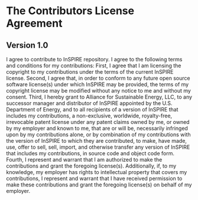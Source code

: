The Contributors License Agreement
==========================================

Version 1.0
-----------
I agree to contribute to InSPIRE repository.
I agree to the following terms and conditions for my contributions: 
First, I agree that I am licensing the copyright to my contributions 
under the terms of the current InSPIRE license. 
Second, I agree that, in order to conform to any future open source 
software license(s) under which InSPIRE may be provided, the terms of 
my copyright license may be modified without any notice to me and 
without my consent. 
Third, I hereby grant to Alliance for Sustainable Energy, LLC, 
to any successor manager and distributor of InSPIRE appointed by 
the U.S. Department of Energy, and to all recipients of 
a version of InSPIRE that includes my contributions, a non-exclusive, 
worldwide, royalty-free, irrevocable patent license under any patent 
claims owned by me, or owned by my employer and known to me, that 
are or will be, necessarily infringed upon by my contributions alone, 
or by combination of my contributions with the version of InSPIRE 
to which they are contributed, to make, have made, use, offer to sell, 
sell, import, and otherwise transfer any version of InSPIRE that 
includes my contributions, in source code and object code form. 
Fourth, I represent and warrant that I am authorized to make the 
contributions and grant the foregoing license(s). 
Additionally, if, to my knowledge, my employer has rights to 
intellectual property that covers my contributions, I represent 
and warrant that I have received permission to make these contributions 
and grant the foregoing license(s) on behalf of my employer.
